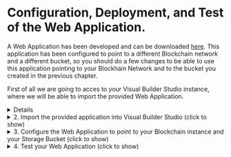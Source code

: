 # Configuration, Deployment, and Test of the Web Application.

A Web Application has been developed and can be downloaded [here](./src/WEDO_CMS_1_0-1.0.1.zip). This application has been configured to point to a different Blockchain network and a different bucket, so you should do a few changes to be able to use this application pointing to your Blockhain Network and to the bucket you created in the previous chapter.

First of all we are going to acces to your Visual Builder Studio instance, where we will be able to import the provided Web Application. 

<a name="AccessVBS"/>
<details>
  
  <summary>1. Acces to Visual Builder Studio (click to show)</summary>
  
## 1. Acces to Visual Builder Studio

---
Visual Builder is not only used to develop Visual Builder applications, but it allows the development of any kind of modern application thanks to its multitude of integrated development tools, such as a GIT repository, CI/CD pipelines engine, artifact generation, container repository, agile tools, team building tools like wiki and snipples and more. If you want to know more please click [here](https://www.oracle.com/application-development/visual-builder-studio/)
	  
---
To get access to Visual Builder Studio (VBS) you have to Sign-in Oracle Cloud web console with your tenancy user credentials. Then Click in the *hamburguer icon* in the top left part of the web console and select **OCI Classic Services** then click in **Developer** to access to Visual Builder Studio instance.

![](./images/oci-vbs-01.png)
  
Next you have to click in the VBS instance **menu icon** and click in the **Access Service Instance**  

> Note: In case there is no instance yet created, create a new instance, wait until gets created, and access to it. 
	
> IMPORTANT: Save the URL of this Visual Builder Studio instance, as it will be used in the following chapters.
  
![](./images/oci-vbs-02.png)  

</details>
<details>
  
  <summary>2. Import the provided application into Visual Builder Studio (click to show)</summary>
  
## 2. Import the provided application into Visual Builder Studio

First step inside Visual Builder studio is create a project. It can be done pushing the ***+ Create*** button in the default page (***Organization***) where you land first time you access to Visual Builder Studio. 

![](./images/oci-vbs-03.png)

Give a Name to the project and push the ***Next*** button

![](./images/oci-vbs-04.png)
	
As we will import an existing Visual Builder Appication, as a Project Template select an ***Empty Project*** and push the ***Next*** button.	

![](./images/oci-vbs-05.png)

In the last screen of the wizzard, leave the defaul wiki markup language and push the ***Finish*** button. The new project will be created in no more than 5 minutes.

![](./images/oci-vbs-06.png)

Once the Project gets created, the main page of the project will be shown. Before import our application we need to have an environment to configure and temporarilly run it. Click on the ***Create Environment*** button.

![](./images/oci-vbs-07.png)

Give a name to the environment and a description and click on the ***Create*** button.

![](./images/oci-vbs-08.png)

If there is any Visual Builder instance already in the tenancy, add it to this environment pushing the ***Add Instance*** button. 

>  Note: If you do not have any instance of Visual Builder, provision one and return to this point to add the instance to the Environment.

![](./images/oci-vbs-09.png)

Select your VBCS instance and click on the ***Add*** Button. After that you will see how your environment with a VBCS environment tied to it are ready to be use.

![](./images/oci-vbs-10.png)

Once the environment has been added to the project, we are going to create the ***Workspace***, where we will be able to import the precreated Web Application. 

Push the ***Workspace*** menu option in the left navigation menu. 

![](./images/oci-vbs-11.png)

A workspace can be created just importing our VBCS Web Application into the project. Push the ***Import*** button.

![](./images/oci-vbs-12.png)

Populate the Workspace creation wizzard page by providing:   
	- The zip file of the precreated VBCS Application  
	- A name for the workspace  
	- Select an environment to be use to test the application  
	- Create a new empty Git repository giving a name to it and a default branch name  

Once provided all the details, push the ***Import*** button.

![](./images/oci-vbs-13.png)
    
</details>
<details>
  <summary>3. Configure the Web Application to point to your Blockchain instance and your Storage Bucket (click to show)</summary>

## 3. Import the provided application into Visual Builder Studio
In this chapter we are going to configure the provided Web Application to point to the Blockchain Instance we created in the chapter [Create an Oracle Blockchain Network
](https://github.com/jvillenap/CMS-Secured-by-Blockchain/blob/main/1-create-network/README.md), and to point the Object Storage Bucket we created in the chapter [Creation and Configuration of the OCI Storage Bucket](https://github.com/jvillenap/CMS-Secured-by-Blockchain/blob/main/4-bucket/README.md).

<details>
  <summary>3.1 Configure the Blockchain Network (click to show)</summary>
  
### 3.1 Configure the Blockchain Network.
First of all we need to recap all the information related with the Blockchain Network we defined in the first chapter [Create an Oracle Blockchain Network
](https://github.com/jvillenap/CMS-Secured-by-Blockchain/blob/main/1-create-network/README.md). If you followed the same terminology used in the HoL, following table shows this information:

|Field|Value|  
|-|-|
|BC Endpoint | https://org1-wedoinfra-fra.blockchain.ocp.oraclecloud.com:7443/ |
|Instance Name |org1|
|Channel | wedocms |
|Chaincode | WEDOCMS |

> Note: BC Endpoint is the only value which will vary for all the tenancies because the URL is composed based in some OCI tenancy values as we can see in the following URL:

```
    https://<InstanceName>-<TenancyName>-<RegionID>.blockchain.ocp.oraclecloud.com:7443/
```

When it is clear all this information, we can move forward and configure such parameters into our Web Application. It can be done opening the workspace we just created in Visual Builder Studio. So, first of all let's open the workspace by Accessing to our [Visual Builder Studio instance](#AccessVBS), and open the project you created by clicking in the name of the project from the default page where you land  (***Organization***) when you access to VBS.

![](./images/oci-vbs-14.png)

Once inside the project, select the ***Workspace*** created when importing the provided Web Application.

![](./images/oci-vbs-15.png)

Once inside the Workspace, let's move to the place where the variables defining with which Blockchain instance, channel and chaincode our app must interact.

First select the Web App Section (1), and then select the only existing Web App ***docmngmnt***) (2).

![](./images/oci-vbs-16.png)

Once Opened the application, move to the ***variables*** tab.

![](./images/oci-vbs-17.png)
  
And change the default value of the variables ***bcEndpoint***, ***bcInstance***, ***chaincode***, and ***channel***. It can be done easily just pushing the ***f(x)*** symbol in the top-left corner of the ***Default Value*** attribute for each of the variables.

![](./images/oci-vbs-18.png)

Once selected any of the variables, and when the ***f(x)*** symbol gets clicked, the expression editor will be opened, where you will be able to set propperly the value of each property based in your environment.
  
![](./images/oci-vbs-19.png)

Once changed all this parameters we can move forward to the next chapter!
  
</details>
<details>
  <summary>3.2 Configure the OCI Storage Bucket (click to show)</summary>

### 3.2 Configure the OCI Storage Bucket.

Now we are going to configure the bucket to be used by the Web Application based in the values of the API Key and Bucket we created in the chapter [Creation and Configuration of the OCI Storage Bucket](https://github.com/jvillenap/CMS-Secured-by-Blockchain/blob/main/4-bucket/README.md).

First select the ***Services Connection*** Section (1), and then select the ***fileUpload*** Service Connection (2).

![](./images/oci-vbs-20.png)

Click in the ***Servers*** tab. 
  
![](./images/oci-vbs-21.png)
  
In the Right side of the server configuration, Click on the ***Pencil*** icon to change the configuration of the ***fileUpload*** service Connection.
  
![](./images/oci-vbs-22.png)

The configuration of the Service Connection used to interact with our bucket needs to be adapted in three places:
 1. ***Instance URL***: It needs to be changed to point to your Bucket based in the name of your tenancy and the name you gave to the bucket when you created it. The URL must composed based in the following URL template:
```
   https://objectstorage.<region-name>.oraclecloud.com/n/<tenancy-name>/b/<bucket-name>
```

![](./images/vbs-app-config-03.png)

Now click in the *Camera* component and in the General tab uncheck **Video** check, as you'll have to take photos only. 

![](./images/vbs-app-config-04.png)
  
Then click in the *Button* component inside the Camera one. Change the Text field deleting the **/Video** part. Then Select **Call to Action** in the Chroming field and check *Full width* in Styling. 
  
|Field|Value|  
|-|-|
|Text|Take a Photo|
|Chroming|Call To Action|
|Styling| Full Width |
  
![](./images/vbs-app-config-05.png)

Click in the *Image* component and put in the **Width** field the first number of pixels located in the Viewport Resolution (for Samsung Galaxy S20 is **360** pixels).
  
![](./images/vbs-app-config-06.png)  
</details>
<details>
  <summary>3.3 Manage Component Visibility Using Conditions and Variables (click to show)</summary>

--- 
  
You can use a **bind-if** component to conditionally show or hide UI components in your visual application. Use **bind-if** to surround other components and set conditions to determine whether the components should be displayed on a page. In this lab you'll configure two **bind-if** components, one for each *Input Text* value. To manage the value of the **Input Text** components you'll have to create variables. These variables will be used in the events and actions to those events in future steps.
  
> Note: For academic reasons and to facilitate the creation of the mobile UI, the **bind-if** components were created before adding the components affected by them. To use an **bind-if** component to control when a component is displayed in a page after you added it: In **Design** mode, locate the component that you want to control dynamically. *Right-click* the component on the canvas or in the *Structure* view and select **Surround > If** in the popup menu. 
  
![](./images/vbs-app-surround-01.png)  
  
---
  
### Manage Component Visibility Using Conditions and Variables
Before the **Bind-If** configuration, you'll have to create several variables to store the *Input Text* value. Let's create the variables and then you can create the rules to control de visibility of the components.
  
Click **Variables** in the main-start tab to get access to the variables configuration window. You shouldn't have any variable created yet. Click **+ Variable** to create the first variable for you main-start page.
  
![](./images/vbs-app-visibility-01.png)  
  
Write a variable name like **userName** in the *ID* field and keep **String** as variable *Type*. Then Click **Create & New** to save and create the second variable.
  
![](./images/vbs-app-visibility-02.png)
  
Repeat the last step and write a variable name like **photoName** in the *ID* field and keep **String** as variable *Type*. This time click in **Create** button as you don't have to create other variable right now.
  
![](./images/vbs-app-visibility-03.png)
  
Now you have to link this two variables with each **Input Text** components. Click in **Page Designer** again to return to the Design window and Select the *User Name* **Input Text** but **Data** tab properties instead of General one.
  
![](./images/vbs-app-visibility-04.png)
  
Then hover the mouse in the Value field and click **fx** (Expression Editor) icon.
  
![](./images/vbs-app-visibility-05.png)
  
The Expression Editor window should appear. Then Drag **userName** variable and Drop in the first line. Click **Save** button to finish the linking process.
  
![](./images/vbs-app-visibility-06.gif)
  
Repeat the last step with the **Photo Name** component.
  
![](./images/vbs-app-visibility-07.gif)
  
Now you have linked the variables with the components values and you will use them in several parts of your mobile application. For example you will use them in the next steps to modify the visibility of the Camera and Image components.
  
To modify the visibility you have to use the **Bind-If** components. Click in the **Structure** tree and select the first *Bind-If*. As you can see in the *Properties*, there is a Test field with **[[true]]** value. This value means that the if value is always *true*. Let's change the value to modify the visibility dinamically. Then click in the **fx** icon to open the Expression Editor window.
  
![](./images/vbs-app-visibility-08.png)
  
In the Expresion Editor, you could drag and drop any value in the left tree, you must to delete the *true* value before drag and drop the variable:
```
  $variables.userName
```
Then click **Save** Button.
  
![](./images/vbs-app-visibility-09.gif)
  
Now in the **Test** field, you should see a value of
```
  [[ $variables.userName ]]
```
And the **Grid Row** component and its children should be hidden as the *User Name* value is empty and the condition value is equivalent to *False* value.
  
![](./images/vbs-app-visibility-10.png)
  
For simple conditional expresions you can create them with **[[]]** directly in the Test field without using the Expression Editor window. To test it you can create the condition for the *Photo Name* **Input Text** component in the second **Bind-If**. Click in the second **Bind-If** component in the *Structure* tree.
  
![](./images/vbs-app-visibility-11.png)  
  
Replace the **[[true]]** value directly with
```
  [[ $variables.photoName ]]
```

![](./images/vbs-app-visibility-12.png)  
  
As you have noticed, you could have created only one **Bind-If** component surrounding the *Grid Row* and write a condition similar to:
```
  [[ $variables.userName && $variables.photoName ]]
```
But again, for academical reasons we create two **bind-if** to show you the different ways to use the Expresion Editor and the Test field directly.
You will notice too that the **Bind-if** components have a **Temporary Override** value that let you test the visibility, changing a temporary value of true or false directly overriding the condition value.
  
![](./images/vbs-app-visibility-13.png)  
  
If you change the Temporary Override Value to **True** in both **Bind-If** components, you can see how the surrounded **Grid Row** and its children (in the structure tree) will be shown in the Design window. After testing it, please you don't forget to switch the Temporary Override to **Off** value to avoid issues. Anyway you will be advice with an orange mark that your **Bind-If** components are overridden.
  
![](./images/vbs-app-visibility-14.gif)  
  
</details>  
<details>
  <summary>3.4 Creating the API REST Service Connection (click to show)</summary>
  
--- 
To work with an external service's REST API, Visual Builder needs basic information about that service. A service connection provides this information by describing the connection to the service, including connection details, properties, and the REST endpoints provided by the service that you want to use in your application.
  
You'll have to create a connection to Oracle Cloud Infrastructure (OCI) to upload your photos or files in general to an Object Storage Bucket. To do that you'll have to configure a Service connection component that you'll use during the actions creation (described in the next section). Let's create the API REST Service connection before the events and actions creation as you'll have to use the API REST in those actions.
    
---
  
### Creating the API REST Service Connection.
You can create service connections to REST services that support both the OpenAPI 3.0 and Swagger 2.0 specifications. If you remember, you have an user API Key. This API Key will be used in this section to create the Service Connection component, if you don't have any API Key you won't be able to connect to OCI API REST because you will receive an Unathorized connection error (401). To create the Service Connection please follow next steps.

Click in Service Connection icon in the visual builder left main menu. Then Click **+Service Connection** button to create a new Service Connection.
  
![](./images/vbs-app-servicecon-01.png)  

A new Service Connection wizard should be opened. Select *Define by Endpoint* option.
  
![](./images/vbs-app-servicecon-02.png)
  
Now you must put the OCI Object Storage endpoint according to your region. The trainers of the workshop will give you the appropiate endpoint. In this tutorial we'll use the frankfurt endpoint, but this endpoint could change in other worshops, please ask the trainers about the endpoint if they didn't give you one.
 ```
 https://objectstorage.eu-frankfurt-1.oraclecloud.com
 ```
> Note: you could create your own Object Storage Bucket in your OCI Tenancy, following the next [tutorial](). If you create your own Object Storage Bucket you have to use the appropiate [endpoint](https://docs.oracle.com/en-us/iaas/api/#/en/objectstorage/20160918/) according to the region in which you create the bucket.
  
Copy and paste your Object Storage endpoint in the **URL** field. Then change the **Method** to *PUT*. Action Hint should be *Create*. Then click **Next** to continue with the creation.
  
|Field|Value|
|-|-|
|Method|PUT|
|URL| [your Object Storage endpoint](https://docs.oracle.com/en-us/iaas/api/#/en/objectstorage/20160918/) |
|Action Hint|Create|
  
![](./images/vbs-app-servicecon-03.png)
  
Next click in the *Server* tab to configure the authentication method.
  
![](./images/vbs-app-servicecon-04.png)
  
Select **Oracle Cloud Infrastructure API Signature 1.0** as authentification method. If you want to know more about this algorithm you can review it [here](https://docs.cloud.oracle.com/en-us/iaas/Content/API/Concepts/signingrequests.htm)
  
![](./images/vbs-app-servicecon-05.png)
  
Then click in the pencil icon near *Enter API Key and private key*, to config the authetication wuth the API Key. If you create your own API Key credentials at the beggining of the workshop you can use them now. On the other hand if you didn't create any API Key credentials, the trainers will give you ones to create the API Key ID for the Service Connection.
  
![](./images/vbs-app-servicecon-06.png)
  
The *Signature*/Key ID will be constructed using the following sintax
```
 Key ID =  [TENANCY OCID]/[USER OCID]/[KEY FINGERPRINT]
```
As an example
```
  ocid1.tenancy.oc1..aaaaxyz/ocid1.user.oc1..aaaaabc/1f:9a:f9:ad:4a:a4:44:6c:65:0e:94:4f:30:7c:91:ac
```
You must to create your *API Key ID* and copy it in the **Key ID** field. Then copy your *private key* in pem format in the **Private Key** field, including the **---BEGIN PRIVATE KEY---** till **---END PRIVATE KEY---**. Then click **Save** button to finish.
  
![](./images/vbs-app-servicecon-07.png)
  
Next you must change the *Connection Type* to **Always use proxy, irrespective of CORS support** from the list.
  
![](./images/vbs-app-servicecon-08.png)
  
The app will ask your user name and password every time you access it. To allow anonymous access (to avoid introduce your credentials every time) you must check **Allow anonymous access to the service connection infrastructure**. Then Select **Same as Authenticated User** from the *Authentication for Anonymous Users* list. This method will be the same as autehnticated users, that is the API Key method that configured before.
  
![](./images/vbs-app-servicecon-09.png)
  
Next click in the *Request* tab to configure the PUT Request as described in the [Object Storage API REST Put Object/upload manual](https://docs.oracle.com/en-us/iaas/api/#/en/objectstorage/20160918/Object/PutObject). You'll configure the PUT Request to upload a multipart file to the Object Storage Bucket in the next steps.
  
![](./images/vbs-app-servicecon-10.png)
  
To complete the PUT Request, you must add next values to the end of the *URL* field (according to the API REST definition for *PutObject*).
```
  n/{namespaceName}/b/{bucketName}/o/{objectName}
```
When you add this values you should see three new Parameters in the window, one for each value. All of them must be required and *String* type. You could use whichever default values you want, as they will be change in an Action call in the mobile app. For example
  
|Parameter|Value|
|-|-|
|namespaceName|namespace|
|bucketName|abc|
|objectName|abc.txt|

![](./images/vbs-app-servicecon-11.png)

Now you migth test the connection, but unfortunately you should add headers with the content lenght and the correct parameters in the Request call. To simplify this process, you'll create a dummy Test to check the network connectivity but not the API functionality.

Click in the **Body** tab and write a dummy text in the *Example* text area, something like ```this is a test```. Change the *Media Type* to **application/x-www-form-urlencoded** or **multipart/form-data**.
  
![](./images/vbs-app-servicecon-12.png)
  
Then click in the **Test** tab. You could configure here a real test if you had all the data and content length headers (out of the scope of this workshop). As you can see in the **URL Preview**, it is the API URL that the request will use. The default values will be changed by the correct ones in the mobile application Actions. You don't worry about that right now, it's simply a test!.
  
![](./images/vbs-app-servicecon-13.png)
  
Then click **Send Request** button to send an "invalid" (wrong values) Request, but is useful to validate the endpoint conectivity even with an error response (you are validating the conectivity with the OCI service, not the object creation, that it will be invalid as you didn't use valid values and headers at this moment).
  
You might receive a status 400 and an error message (don't worry about that it's normal, remember this it only to test the connectivity with the cloud service not the functionality)
```json
{
    "type": "abcs://proxy_problem/signing/missingHeader",
    "title": "Http Signature",
    "detail": "HTTP header content-length is required by this authentication method",
    "status": 400
}
```
Click **Create** button to finish the process.
  
![](./images/vbs-app-servicecon-14.png)
  
If you receive an alert requestMessages, please avoid it and click in **Finish** button to create the Service Connection.
  
![](./images/vbs-app-servicecon-15.png)
  
</details>
<details>
  <summary>3.5 Component Events & Actions (click to show)</summary>

--- 
Almost all components in Visual Builder have an *Event Handler*. You can create events of different types for the components, like a click event for a button or something like that. When you trigger an event you have to create an *Action Chain* for that event. An action chain determines what happens when, for example, you click a button on a page. An action chain might be a short sequence of a few actions, but it could contain many actions as well as logic for determining what happens in the sequence.
  
You'll practice about how to create events and action chains for that events. You'll create an **Action Chain** in the Take Photo button when you click the button. In the action chain you'll use the *Service Connection*, created in the last section, to connect via REST API to the OCI Object Storage Service.
---
  
### Component Events & Actions
You'll create action chains by assembling simple, individual actions into a sequence in the Action Chain editor. The Camera component is special as it consist of a *File Picker* component that it has tied a *Button* (with an icon) component. You will have to create an *ojSelect* event in the File Picker that will trigger the appropiate *Action Chain*. When you click the button, it will trigger the  action chain related to *ojSelect* event in the File Picker component, not in the button. Let's create the take photo action chain.
  
Click in the **Camera (File Picker)** component in the *Components* tree (remember that you have to create the trigger and the action chain in the File Picker component not in the tied button). Next click in the **Events** Tab in *Properties*.  
  
![](./images/vbs-app-evenactions-01.png)
  
As you can see, you don't have any *Event* in the File Picker component. Click in **+ Next Event** button and then select *On 'Selected Files' item to create a new event with selected file (the photo file), when you take a photo.
  
![](./images/vbs-app-evenactions-02.png)
  
Now you should be in the *Action Chain Editor*. You can see the name of the Action, something like *CameraFilePickerSelectChain*. For academical reasons, you'll create an *If* logic action to verify that the userName and photoName components values are different that empty. You create before the *if-bind* components to verify those conditions, but you can practice here with *if-logic* action to compare with *if-bind* component.
  
Drag and Drop the **if** *logic* action as your first action in the action chain.
  
![](./images/vbs-app-evenactions-03.gif)
  
Click in the new if Action to select it. Then In the **Condition** *Property* you must create the match condition to verify if the userName and photoName have values not empty values. Click the *fx* icon to access the *Expression Editor*
  
![](./images/vbs-app-evenactions-04.png)
  
Now you must write the condition. You can drag and drop the variables userName and photoName to create the condition or write next directly in the line 1 of the Editor:
  
```
  $page.variables.userName && $page.variables.photoName
```

Then click in the **Save** button to create the condition in the *Action* and return to the Action Chain Editor.
  
![](./images/vbs-app-evenactions-05.png)
  
If the condition would be **FALSE** the you'll want to show an error or warning message on the screen. Let's create the error/warning message.
  
Drag and Drop a **Fire Notification** action to the false branch.
  
![](./images/vbs-app-evenactions-06.gif)
  
Click in the *Fire Notification* action to select it. In the Summary field you could write something like ```NoUserPhotoName```. Then in the Message field you can write some descriptive message like ```No file name correctly defined.``` or whatever other message that you can put on the screen when the **if-logic** action is **FALSE**. 
  
![](./images/vbs-app-evenactions-07.png)
  
You could create a more elaborated message like:
  
```
  "No file name correctly defined. userName: " + $page.variables.userName + " photoName: " + $page.variables.photoName
```
  
![](./images/vbs-app-evenactions-08.png)
  
Next you have to create the **TRUE** branch of the *if* action. Drag and Drop a **Call Function** (JS icon) to the true branch (+).
  
![](./images/vbs-app-evenactions-09.gif)
  
Then click in the **Create** link on the right of the *Function Name* field.
  
![](./images/vbs-app-evenactions-10.png)
  
Write a name for the function like **AddImageFunction** and click in **Create** button.
  
![](./images/vbs-app-evenactions-11.png)
  
Next click in the *Go to Module Function* link below the *Function Name* field to access to the JavaScript Editor.
  
![](./images/vbs-app-evenactions-12.png)
  
This function will be used to convert the photo taken in your mobile phone as a *BLOB* object type to a *FILE* type. This js function will convert the blob/image to base64 string (data) and it'll create an URL to use in the **Image** component that you put in the mobile UI at the begining of the workshop. If you try to put the blob directly in the *Image* component you won't have anything as blob type is an incompatible object type for that component.
  
Now you have to copy and paste the next javascript code in the *JavaScript* editor.
  
```js
  AddImageFunction(file) {
      return new Promise(
        resolve=>{
          const blobURL = URL.createObjectURL(file);
          const reader  = new FileReader();
          reader.addEventListener("load", function () {
            // convert image file to base64 string
            console.log("DATA->" + reader.result);            
            resolve({
              data: reader.result,              
              url: blobURL
            });
            document.getElementById("mypic").onload = function() {
              URL.revokeObjectURL(blobURL);
            };
          }, false);

          if (file) {
            reader.readAsDataURL(file);
          }
        }
      );
    }
  ```
  
![](./images/vbs-app-evenactions-13.gif)
  
As you can see your js function had a file input parameter named *file* (review the code if you want to see the input parameter). But this parameter is not mapped right now. You have to map the input file to assign it a value in real time.
  
Then click **Actions** tab to return to the Action Chain Editor. Click in the **Call Function** action to map the input paramter. Click in the *Assign* link on the right of Input Parameters field to access **Assign Input Parameters** window.
  
![](./images/vbs-app-evenactions-14.png)
   
In the Assign Input Parameters window you can assign variable values from a **Source** to a **Target**. Select the little triangle/arrow of *[] files* variable to show it content. It should be **{} item[0]**. Then select **{} item[0]** as Source and drag and drop it in the **{} file** Target. Then Click **Save** button to finish the process and return to the Action Chain Editor.
  
![](./images/vbs-app-evenactions-15.gif)
  
Now you'll have to assign the output of the Js Function to a new flow variables (as you created at the begining of the workshop). The URL output will be assigned to a new imageURL variable and that variable will be used in the data field of the **Image** component. 
  
Create the new variable imageURL. Click in *Variables* tab in the main menu editor (you should have other 2 variables right now).
  
![](./images/vbs-app-evenactions-16.png)
  
Click **+ Variable** button to create the new variable. Write a varaible name for the URL, like *imageURL* of **String** type. Then Click in **New** Button to create the new variable.
  
![](./images/vbs-app-evenactions-17.png)
  
Now Click in the *Page Designer* tab to assign the new variable to the Image component. Select the **Image** component in the *Structure* tree as this component is hidden (you could select in the UI editor, but you should override the bind-if components. It's better select it in the Structure tree).
  
![](./images/vbs-app-evenactions-18.png)
  
Next click in the **Data** tab *Properties*. Then click in the little triangle/arrow near fx icon of the **Source URL** field and select the new variable created (**imageURL**) to assign it as source URL.
  
![](./images/vbs-app-evenactions-19.gif)
  
Click in the **Actions** tab to return to the Actions editor to continue creating the Action Chain workflow.
  
![](./images/vbs-app-evenactions-20.png)
  
Next you have to drag and drop an Assign Variables action to the workflow below Call Function action. This action will be used to assign values (from the Js Function output) to variables.
  
![](./images/vbs-app-evenactions-21.gif)
  
Click in the **Assign** link of Variables property to open the Assign Values Editor.
  
![](./images/vbs-app-evenactions-22.png)
  
Then you could drag and drop from Sources -> Results -> callFunctionAddImageFunction to the imageURL target and add <.url>. Or you can click in the *Target* **imageURL** variable and assign next value in the below editor.
  
```
  $chain.results.callFunctionAddImageFunction.url
```
  
Click in the **Save** button to save and return to the Actions editor.
  
![](./images/vbs-app-evenactions-23.png)
  
Next you'll have to add a *Call Rest* action to use the **Service Connection** that you created in the last section of the workshop. This action will do a call rest to the OCI API to upload the photo to an Object Storage Bucket. If you didn't create any OCI Objetc Storage bucket at the begining of the workshop, the trainers will give you an Object Storage bucket name to use in this part of the workshop.
  
You have to drag and drop a **Call REST** action below the *Assign Variable* action in the workflow.
  
![](./images/vbs-app-evenactions-24.gif)
  
Let's to complete the **Call REST** action. Click in the *Call REST* action and then click in the **Select** link of the *Endpoint* property.
  
![](./images/vbs-app-evenactions-25.png)
   
Next Select the PUT API REST Call created in the last Section from the selecction tree and click **Select** button to return to the Actions Editor.
  
![](./images/vbs-app-evenactions-26.png)

As you can see, new not mapped **Input Parameters** and **Parameters** should be added to the *Endpoint* Properties. This new parameters correspond to the parameters added when you created the PUT API REST call in the last section. Let's map these parameters to send the photo to the Object Storage bucket.
  
Click in the **Assign** link of the *Input Parameters* Endpoint property to open the Assign Editor.
  
![](./images/vbs-app-evenactions-27.png)
  
You must to assign values to the Target *uriParams*. Click in each Target parameter to assign values in the below editor. Check the editor type (at the right of the writting part) for each value, because it could be *Static Content* and *Expression*.

|Param|Value|Type||
|--|--|--|--|
|bucketName|your Object Storage Bucket name|Static Content|[how to create a bucket in OCI](https://github.com/oraclespainpresales/WorkshopVBCS-Takephoto/blob/main/00/how%20to%20create%20Object%20Storage%20Bucket.md)|
|namespaceName|your Object Storage Tenancy namespace|Static Content|[OS namespace in OCI](https://github.com/oraclespainpresales/WorkshopVBCS-Takephoto/blob/main/00/how%20to%20get%20Object%20Storage%20Namespace.md)|
|objectName| $page.variables.userName + "-" + $page.variables.photoName + "-" + $variables.files[0].name|Expression||
  
You can click in the *uriParam* parameter to review your values. You should see an object in JSON notation.
  
```json
{
 "bucketName": "your_backet_name",
 "namespaceName": "your_object_storage_namespace",
 "objectName": "{{ $page.variables.userName + \"-\" + $page.variables.photoName + \"-\" + $variables.files[0].name }}"
}
```

Next click **Save** button to return to the *Actions Chain* editor.
  
![](./images/vbs-app-evenactions-28.png)
  
Now the *Input Parameters* should be showed as mapped. But you have to send the photo file too. You can read in the [API description](https://docs.oracle.com/en-us/iaas/api/#/en/objectstorage/20160918/Object/PutObject) that in the **PutObject** call you must add the image file (as binary String) in the body of the call. Let's map the photo file to the body parameter.
  
Click in the **Assign** link of the *Parameters* property to access to the Assign Parameters Editor.
  
![](./images/vbs-app-evenactions-29.png)
  
Click in the little triangle/arrow in the Sources **[]files** to show the file items. Then Drag the **{} item[0]** as Source and Drop in the **{} body** Parameters Target.
  
![](./images/vbs-app-evenactions-30.gif)
  
Now you must finish the Action workflow. As you can see you have two branches below *Call REST* action, one for call REST failure with a predefined *Fire Notificaion* action and other branch to a successfull call. You could add new actions to the success branch, but in this workshop you'll put a Fire Notificacion action too as in the failure branch. 
  
Drag and Drop a **Fire Notification** action to the **(+)** below success tag.
  
![](./images/vbs-app-evenactions-31.gif)
  
The Fire Notification action default value is error, but you'll change this behaviour to show a success message.  Let's complete the *Fire Notification* Properties.
  
In the Summary Property, click in the *fx* icon to open the Expression Editor.
  
![](./images/vbs-app-evenactions-32.png)
  
Then click in the little triangle/arrow of the Source Results **callRestPutNNamespace... ** item. Then click in the little triangle/arrow of the **message** item to show the *summary* result (that variable will be filled automatically after the API REST call). Drag and Drop the **summary** result to the first line on the right marked as 1. Then click in the **Save** buton to return to the Action Chain editor.
  
![](./images/vbs-app-evenactions-33.gif)

Now you must to do the same for the **Message** property, but you have to put the status variable this time. Click in the **fx** icon of the Message property to open the Expresion Editor.
  
![](./images/vbs-app-evenactions-34.png)
  
Then click in the little triangle/arrow of the Source Results **callRestPutNNamespace... ** item. Drag and Drop the **status** result to the first line on the right marked as 1. Then click in the **Save** buton to return to the Action Chain editor.
  
![](./images/vbs-app-evenactions-35.gif)
  
Next change the **Display Mode** property to *transient*.
  
![](./images/vbs-app-evenactions-36.png)
  
Next change the **Notification Type** property to *confirmation*.

![](./images/vbs-app-evenactions-37.png)
  
To finish the *Action Chain* workflow you should add several **Return** actions to avoid issues.
  
Drag and Drop a **Return** Logic action below the last *Fire Notification* action created.
  
![](./images/vbs-app-evenactions-38.gif)
  
Then you should assign a value in the return payload (as a best practice you should return a value after an action chain workflow, but it's optional, for academical reasons you'll put a value in the payload property).
  
Click in the **Assign** link of the *Payload* proerty.
  
![](./images/vbs-app-evenactions-39.png)
  
Then click in the little triangle/arrow of the Source Results **callRestPutNNamespace... ** item. Then click in the little triangle/arrow of the **message** item to show the **summary** result (that variable will be filled automatically after the API REST call). Drag and Drop the **summary** result to the **payload** Target. Then click in the **Save** buton to return to the Action Chain editor.
  
![](./images/vbs-app-evenactions-40.gif)
   
You must do the same for the failure *Fire Notification^* actions. Drag and Drop a **Return** Logic action below each failure *Fire Notification* actions created. 
  
![](./images/vbs-app-evenactions-41.gif)

Click in the *Call REST* failure **Fire Notification** action. Then in the **Message** property assign the status result variable as you did in the success notification. Click in the *fx* icon to open the Expresion Editor.
  
![](./images/vbs-app-evenactions-42.png)  

Then click in the little triangle/arrow of the Source Results **callRestPutNNamespace... ** item. Drag and Drop the **status** result to the first line on the right marked as 1. Then click in the **Save** buton to return to the Action Chain editor.

![](./images/vbs-app-evenactions-43.gif)
  
Next click in the **Return** action below to change the **Outcome** value from success to **failure**.
  
![](./images/vbs-app-evenactions-44.png)
  
Then click the **Assign** link of the *Payload* property to access the Assign Parameters editor.
  
![](./images/vbs-app-evenactions-45.png)
  
In the Assign Parameter Editor window. Click in the little triangle/arrow of the Source Results **callRestPutNNamespace... ** item. Drag and Drop the **error** result to the **payload** Target. Then click in the **Save** buton to return to the Action Chain editor.
  
![](./images/vbs-app-evenactions-46.gif)
  
Change the last Return logic action **Outcome** to *failure* value. In this action you don't have to assign any payload as you didn't any REST call and you don't have an error result.
  
![](./images/vbs-app-evenactions-47.png)
  
After following all the steps, You should have an **Action Chain** workflow similar to the next screenshot.
  
![](./images/vbs-app-evenactions-48.png)
</details>
    
</details>

<details>
  <summary>4. Test your Web Application (click to show)</summary>


A simple VBCS application has been created to show how to create or to interoperate with existing expedients.

This VB application interacts against the two backends used in the solution, it is BC and the buckets of OCI storage, using IC as interface to decouple the business logic
	from the navigation and presentation layers.  

Login as an expedient manager, the user will be able to access to the expedients for which he/she is the current owner, 
	... or create a new expedient, for which he/she will be the current custodian.
	being able to add more documents into the expedient, or transfer the whole expedient to a different user/department.

demo create new expedient

In any moment we can access to the Oracle Blockchain Service console to see how all the actions performed against the ledger, has been persisted in real time.

Also we can see how the uploaded documents has been saved into a bucket of our tennacy.


Login as a document reviewer, any user who has access to the app
	will be able to review documents from any expedient.


  
  
  
--- 
Once you have configured the mobile application in Oracle Visual Builder with the functionality that you want it to present to end users, plus the REST service connections to Oracle Content and Experience, you build it so that you can test it on a device or distribute it to end users. Oracle Visual Builder can build the following types of applications from the same mobile application source code:

* Android application
* iOS application
* Progressive web application (PWA)
  
For Android and iOS applications, you must define a build configuration before Oracle Visual Builder can build the mobile application for you (out of the scope of this workshop. You have more information about deploying native mobile application [here](https://docs.oracle.com/en/solutions/visual-builder-application-photos-to-content-experience-cloud/publish-mobile-application-oracle-visual-builder-vbcec1.html#GUID-6C813F64-6C74-4B50-9451-BC5CEC730122)). For a PWA, you must enable PWA in the PWA tab of the mobile app's Settings page. Once you complete the appropriate prerequisites, Oracle Visual Builder builds the mobile application you want.
  
When a mobile app with PWA support enabled is deployed using Oracle Visual Builder, the application runs as a web app and not as a native mobile app. End users access the app by navigating to the URL where the application is published.
  
Visual Builder has its own environment to deploy and test your PWA mobile application. With Visual Builder you can test your mobile application reading a QR image that will open the mobile web app in your mobile phone. Once tested you can publish it, in a simple way, to a Visual Builder production environment.
  
In this section you'll test your PWA mobile application in your own mobile phone (if you have one of course).
---

### Test your mobile application
To deploy a PWA application you must enable the PWA option in your mobile application Settings.

  Click **Mobile Apps** icon on the top left menu. Then select your mobile **app name** in the app tree. Next click **Settings** tab in the main top menu of your app tab. 
   
![](./images/vbs-app-test-01.png) 
  
Select **PWA** tab and Enable it if it's disabled.
  
![](./images/vbs-app-test-02.gif) 
  
In the PWA settings you could change several values like the name for the application, write a description and change the color theme. You could upload resource files too, but you don't have to change anything for the workshop, leave it as default.
  
Select **Security** Tab to change the access to the PWA mobile app. Then check **Allow anonymous access** to allow using the app without any user and password requirement.
  
![](./images/vbs-app-test-03.png) 
  
Click in the **main-start** tab or select it from the application tree, to return to the **Page Designer**.
  
![](./images/vbs-app-test-04.png)
  
In the Page Editor you have 3 buttons: Live, Design, Code over the phone layout. This tree buttons have different behaviours. You was using the **Design** button to enable the design editor to build the mobile app layout. **Code** button show you the html code of the layout designed. And the **Live** button let you test the mobile application in real time, but in your web browser instead of your mobile phone.
  
You can test your mobile app clicking in **Live**, but the idea is to test the application in your mobile phone. Click in the Play/Triangle icon in the Top main window, near the **Publish** button.
  
![](./images/vbs-app-test-05.png)
  
A new brouser tab or window should be opened (review your security settings about open new windows or tab in your browser if a new windows was not opened).
  
![](./images/vbs-app-test-06.png)
  
Click in **Build my App** button to build your mobile application and create the QR to test it in your own mobile phone. Then click in the **Share** button to deploy the mobile app and create the QR code.
  
![](./images/vbs-app-test-07.gif)
  
Wait for a while. The build process takes several seconds, less than a minute normally. You should receive a confirmation message at the right bottom of the window. Sometimes the QR code is not visible.  
  
![](./images/vbs-app-test-08.png)
 
But if you refresh the browser (F5) you should see the QR code correctly.
  
![](./images/vbs-app-test-09.png)
  
Next read the QR code with you mobile phone to access to the application.
  
![](./images/vbs-app-test-10.gif)
  
Finally test the application writing your name, a name for the photo and take a funny photo to upload to the Object Storage bucket. Open your Object Storage bucket to see your uploaded photo file or **Refresh** (in *More Actions*) the bucket if you have the bucket opened.
  
![](./images/vbs-app-test-11.gif)
  
</details>
